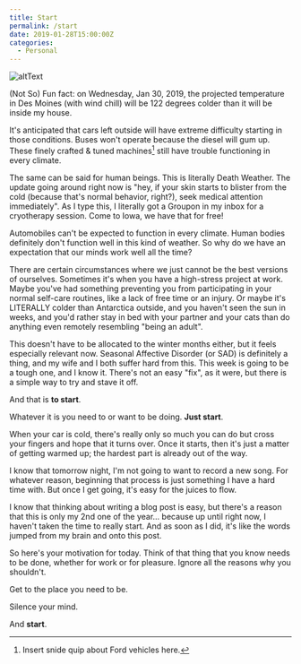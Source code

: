 ```yaml
---
title: Start
permalink: /start
date: 2019-01-28T15:00:00Z
categories: 
  - Personal
---
```


![altText][startImg]

(Not So) Fun fact: on Wednesday, Jan 30, 2019, the projected temperature in Des Moines (with wind chill) will be 122 degrees colder than it will be inside my house.

It's anticipated that cars left outside will have extreme difficulty starting in those conditions. Buses won't operate because the diesel will gum up. These finely crafted & tuned machines[^1] still have trouble functioning in every climate.

The same can be said for human beings. This is literally Death Weather. The update going around right now is "hey, if your skin starts to blister from the cold (because that's normal behavior, right?), seek medical attention immediately". As I type this, I literally got a Groupon in my inbox for a cryotherapy session. Come to Iowa, we have that for free!

Automobiles can't be expected to function in every climate. Human bodies definitely don't function well in this kind of weather. So why do we have an expectation that our minds work well all the time?

There are certain circumstances where we just cannot be the best versions of ourselves. Sometimes it's when you have a high-stress project at work. Maybe you've had something preventing you from participating in your normal self-care routines, like a lack of free time or an injury. Or maybe it's LITERALLY colder than Antarctica outside, and you haven't seen the sun in weeks, and you'd rather stay in bed with your partner and your cats than do anything even remotely resembling "being an adult".

This doesn't have to be allocated to the winter months either, but it feels especially relevant now. Seasonal Affective Disorder (or SAD) is definitely a thing, and my wife and I both suffer hard from this. This week is going to be a tough one, and I know it. There's not an easy "fix", as it were, but there is a simple way to try and stave it off.

And that is **to start**.

Whatever it is you need to or want to be doing. **Just start**.

When your car is cold, there's really only so much you can do but cross your fingers and hope that it turns over. Once it starts, then it's just a matter of getting warmed up; the hardest part is already out of the way.

I know that tomorrow night, I'm not going to want to record a new song. For whatever reason, beginning that process is just something I have a hard time with. But once I get going, it's easy for the juices to flow.

I know that thinking about writing a blog post is easy, but there's a reason that this is only my 2nd one of the year... because up until right now, I haven't taken the time to really start. And as soon as I did, it's like the words jumped from my brain and onto this post.

So here's your motivation for today. Think of that thing that you know needs to be done, whether for work or for pleasure. Ignore all the reasons why you shouldn't.

Get to the place you need to be.

Silence your mind.

And **start**.

[^1]: Insert snide quip about Ford vehicles here.

[startImg]: https://i.imgur.com/XqJZ06v.jpg "Winter is Here"

